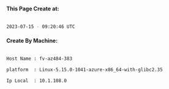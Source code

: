 
   
#### This Page Create at:

```bash

2023-07-15 - 09:20:46 UTC

```

#### Create By Machine:

```bash

Host Name : fv-az484-383

platform  : Linux-5.15.0-1041-azure-x86_64-with-glibc2.35

Ip Local  : 10.1.108.0

```


